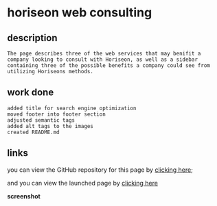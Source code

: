 # horiseon web consulting 

## description
    The page describes three of the web services that may benifit a company looking to consult with Horiseon, as well as a sidebar containing three of the possible benefits a company could see from utilizing Horiseons methods. 

## work done 
    added title for search engine optimization
    moved footer into footer section
    adjusted semantic tags
    added alt tags to the images
    created README.md

## links

   you can view the GitHub repository for this page by [clicking here](https://github.com/Matt0Stark/semantic-html);

   and you can view the launched page by [clicking here](https://matt0stark.github.io/semantic-html/)

**screenshot**

